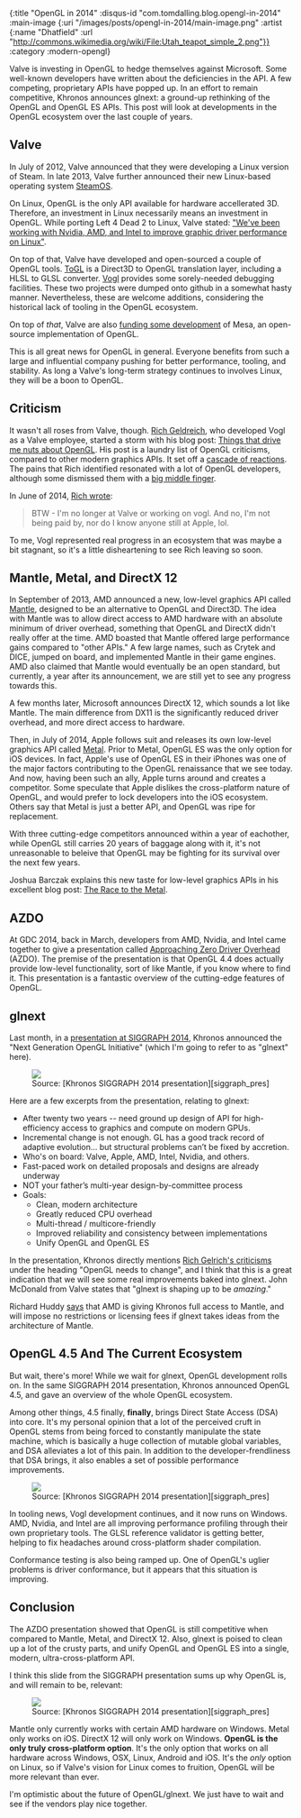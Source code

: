 {:title "OpenGL in 2014"
 :disqus-id "com.tomdalling.blog.opengl-in-2014"
 :main-image {:uri "/images/posts/opengl-in-2014/main-image.png"
              :artist {:name "Dhatfield"
                       :url "http://commons.wikimedia.org/wiki/File:Utah_teapot_simple_2.png"}}
 :category :modern-opengl}

Valve is investing in OpenGL to hedge themselves against Microsoft. Some
well-known developers have written about the deficiencies in the API. A few
competing, proprietary APIs have popped up. In an effort to remain competitive,
Khronos announces glnext: a ground-up rethinking of the OpenGL and OpenGL ES
APIs. This post will look at developments in the OpenGL ecosystem over the last
couple of years.

<!--more-->

Valve
-----

In July of 2012, Valve announced that they were developing a Linux version of
Steam. In late 2013, Valve further announced their new Linux-based operating
system [SteamOS][].

On Linux, OpenGL is the only API available for hardware accellerated 3D.
Therefore, an investment in Linux necessarily means an investment in OpenGL.
While porting Left 4 Dead 2 to Linux, Valve stated: ["We've been working with
Nvidia, AMD, and Intel to improve graphic driver performance on
Linux"][left4dead2_port].

On top of that, Valve have developed and open-sourced a couple of OpenGL tools.
[ToGL][] is a Direct3D to OpenGL translation layer, including a HLSL to GLSL
converter. [Vogl][] provides some sorely-needed debugging facilities.  These
two projects were dumped onto github in a somewhat hasty manner.  Nevertheless,
these are welcome additions, considering the historical lack of tooling in the
OpenGL ecosystem.

On top of _that_, Valve are also [funding some development][mesa_funding] of
Mesa, an open-source implementation of OpenGL.

This is all great news for OpenGL in general. Everyone benefits from such a
large and influential company pushing for better performance, tooling, and
stability. As long a Valve's long-term strategy continues to involves Linux,
they will be a boon to OpenGL.

Criticism
---------

It wasn't all roses from Valve, though. [Rich Geldreich][], who developed
Vogl as a Valve employee, started a storm with his blog post: [Things that
drive me nuts about OpenGL][rich_first_post]. His post is a laundry list
of OpenGL criticisms, compared to other modern graphics APIs. It set off
a [cascade of reactions][]. The pains that Rich identified resonated with a lot
of OpenGL developers, although some dismissed them with a [big middle
finger][].

In June of 2014, [Rich wrote][rich_leave]:

> BTW - I'm no longer at Valve or working on vogl. And no, I'm not being paid
> by, nor do I know anyone still at Apple, lol. 

To me, Vogl represented real progress in an ecosystem that was maybe a bit
stagnant, so it's a little disheartening to see Rich leaving so soon.

Mantle, Metal, and DirectX 12
-----------------------------

In September of 2013, AMD announced a new, low-level graphics API called
[Mantle][], designed to be an alternative to OpenGL and Direct3D. The idea with
Mantle was to allow direct access to AMD hardware with an absolute minimum of
driver overhead, something that OpenGL and DirectX didn't really offer at the
time. AMD boasted that Mantle offered large performance gains compared to "other
APIs." A few large names, such as Crytek and DICE, jumped on board, and
implemented Mantle in their game engines. AMD also claimed that Mantle would
eventually be an open standard, but currently, a year after its announcement,
we are still yet to see any progress towards this.

A few months later, Microsoft announces DirectX 12, which sounds a lot like
Mantle. The main difference from DX11 is the significantly reduced driver
overhead, and more direct access to hardware.

Then, in July of 2014, Apple follows suit and releases its own low-level
graphics API called [Metal][].  Prior to Metal, OpenGL ES was the only option
for iOS devices. In fact, Apple's use of OpenGL ES in their iPhones was one of
the major factors contributing to the OpenGL renaissance that we see today. And
now, having been such an ally, Apple turns around and creates a competitor.
Some speculate that Apple dislikes the cross-platform nature of OpenGL, and
would prefer to lock developers into the iOS ecosystem.  Others say that Metal
is just a better API, and OpenGL was ripe for replacement.

With three cutting-edge competitors announced within a year of eachother, while
OpenGL still carries 20 years of baggage along with it, it's not unreasonable
to beleive that OpenGL may be fighting for its survival over the next few
years.

Joshua Barczak explains this new taste for low-level graphics APIs in his
excellent blog post: [The Race to the Metal][].

AZDO
----

At GDC 2014, back in March, developers from AMD, Nvidia, and Intel came
together to give a presentation called [Approaching Zero Driver Overhead][]
(AZDO).  The premise of the presentation is that OpenGL 4.4 does actually
provide low-level functionality, sort of like Mantle, if you know where to find
it. This presentation is a fantastic overview of the cutting-edge features of
OpenGL.

glnext
------

Last month, in a [presentation at SIGGRAPH 2014][siggraph_pres],
Khronos announced the "Next Generation OpenGL Initiative" (which I'm going to
refer to as "glnext" here).

<figure>
  <img src="/images/posts/opengl-in-2014/glnext.png" />
  <figcaption>
    Source: [Khronos SIGGRAPH 2014 presentation][siggraph_pres]
  </figcaption>
</figure>

Here are a few excerpts from the presentation, relating to glnext:

 - After twenty two years -- need ground up design of API for high-efficiency
   access to graphics and compute on modern GPUs.
 - Incremental change is not enough. GL has a good track record of adaptive
   evolution... but structural problems can’t be fixed by accretion.
 - Who's on board: Valve, Apple, AMD, Intel, Nvidia, and others.
 - Fast-paced work on detailed proposals and designs are already underway
 - NOT your father’s multi-year design-by-committee process
 - Goals:
    - Clean, modern architecture
    - Greatly reduced CPU overhead
    - Multi-thread / multicore-friendly
    - Improved reliability and consistency between implementations
    - Unify OpenGL and OpenGL ES

In the presentation, Khronos directly mentions [Rich Gelrich's
criticisms][rich_first_post] under the heading "OpenGL needs to change", and I
think that this is a great indication that we will see some real improvements
baked into glnext. John McDonald from Valve states that "glnext is shaping up
to be _amazing_."

Richard Huddy [says][huddy] that AMD is giving Khronos full access to Mantle,
and will impose no restrictions or licensing fees if glnext takes ideas from
the architecture of Mantle.

OpenGL 4.5 And The Current Ecosystem
------------------------------------

But wait, there's more! While we wait for glnext, OpenGL development rolls on.
In the same SIGGRAPH 2014 presentation, Khronos announced OpenGL 4.5, and gave
an overview of the whole OpenGL ecosystem.

Among other things, 4.5 finally, **finally**, brings Direct State Access (DSA)
into core. It's my personal opinion that a lot of the perceived cruft in OpenGL
stems from being forced to constantly manipulate the state machine, which is
basically a huge collection of mutable global variables, and DSA alleviates a
lot of this pain. In addition to the developer-frendliness that DSA brings,
it also enables a set of possible performance improvements.

<figure>
  <img src="/images/posts/opengl-in-2014/dsa.png" />
  <figcaption>
    Source: [Khronos SIGGRAPH 2014 presentation][siggraph_pres]
  </figcaption>
</figure>

In tooling news, Vogl development continues, and it now runs on Windows. AMD,
Nvidia, and Intel are all improving performance profiling through their own
proprietary tools. The GLSL reference validator is getting better, helping to
fix headaches around cross-platform shader compilation.

Conformance testing is also being ramped up. One of OpenGL's uglier problems
is driver conformance, but it appears that this situation is improving.

Conclusion
----------

The AZDO presentation showed that OpenGL is still competitive when compared to
Mantle, Metal, and DirectX 12. Also, glnext is poised to clean up a lot of the
crusty parts, and unify OpenGL and OpenGL ES into a single, modern,
ultra-cross-platform API.

I think this slide from the SIGGRAPH presentation sums up why OpenGL is, and
will remain to be, relevant:

<figure>
  <img src="/images/posts/opengl-in-2014/cross-platform.png" />
  <figcaption>
    Source: [Khronos SIGGRAPH 2014 presentation][siggraph_pres]
  </figcaption>
</figure>

Mantle only currently works with certain AMD hardware on Windows. Metal only
works on iOS. DirectX 12 will only work on Windows. **OpenGL is the only truly
cross-platform option**.  It's the only option that works on all hardware
across Windows, OSX, Linux, Android and iOS. It's the _only_ option on Linux,
so if Valve's vision for Linux comes to fruition, OpenGL will be more relevant
than ever.

I'm optimistic about the future of OpenGL/glnext. We just have to wait and see
if the vendors play nice together.

[SteamOS]: http://store.steampowered.com/livingroom/SteamOS/
[big middle finger]: https://twitter.com/grahamsellers/status/472418068660887553
[gabe_catastrophe]: http://www.computerandvideogames.com/359898/newell-windows-8-is-a-catastrophe-for-everyone-in-the-pc-space/
[left4dead2_port]: http://blogs.valvesoftware.com/linux/faster-zombies/ 
[ToGL]: https://github.com/ValveSoftware/ToGL
[Vogl]: https://github.com/ValveSoftware/vogl
[Rich Geldreich]: http://richg42.blogspot.com/
[mesa_funding]: http://lunarg.com/glassymesa/
[rich_first_post]: http://richg42.blogspot.hu/2014/05/things-that-drive-me-nuts-about-opengl.html
[cascade of reactions]: http://www.dayonepatch.com/index.php?/topic/107633-a-pretty-huge-debate-about-opengl-has-erupted-in-the-dev-community-involving-devs-from-valve-epic-firaxis-and-amd/
[Mantle]: http://www.amd.com/en-gb/innovations/software-technologies/mantle
[Metal]: https://developer.apple.com/metal/
[rich_leave]: http://richg42.blogspot.co.uk/2014/06/article-directx-creator-says-apples.html
[The Race to the Metal]: http://www.joshbarczak.com/blog/?p=99
[Approaching Zero Driver Overhead]: http://gdcvault.com/play/1020791/
[siggraph_pres]: https://www.khronos.org/assets/uploads/developers/library/2014-siggraph-bof/OpenGL-Ecosystem-BOF_Aug14.pdf
[huddy]: http://techreport.com/news/26922/amd-hopes-to-put-a-little-mantle-in-opengl-next

